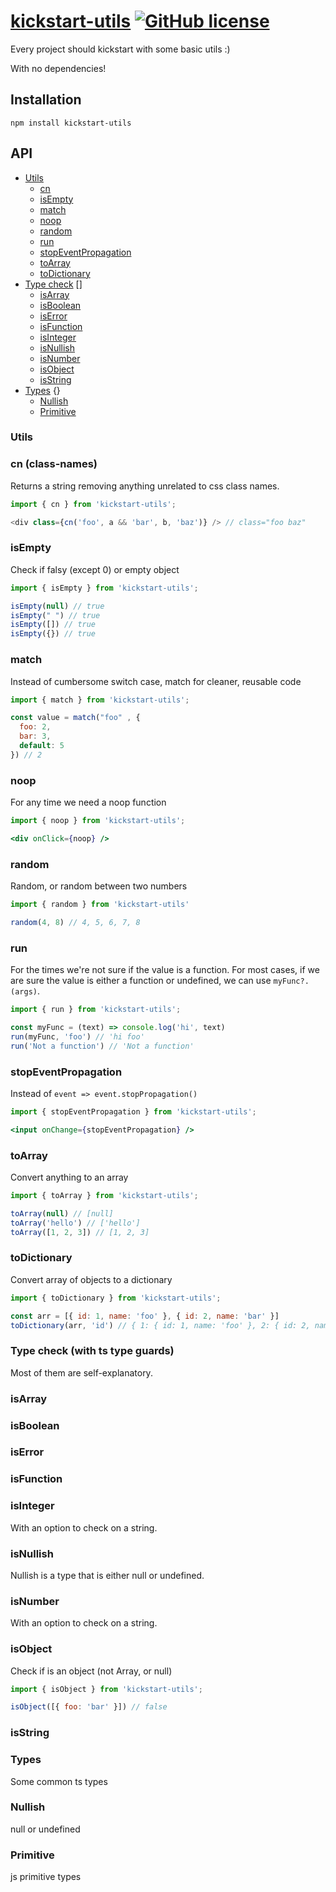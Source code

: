 # [kickstart-utils](https://www.npmjs.com/package/kickstart-utils) [![GitHub license](https://img.shields.io/badge/license-MIT-blue.svg)](https://github.com/chikalaka/kickstart-utils/blob/main/LICENSE)

Every project should kickstart with some basic utils :)

With no dependencies! 
## Installation
```shell
npm install kickstart-utils
```

## API

- [Utils](#utils)
    - [cn](#cn)
    - [isEmpty](#isEmpty)
    - [match](#match)
    - [noop](#noop)
    - [random](#random)
    - [run](#run)
    - [stopEventPropagation](#stopEventPropagation)
    - [toArray](#toArray)
    - [toDictionary](#toDictionary)
- [Type check](#type-check) []
    - [isArray](#isArray)
    - [isBoolean](#isBoolean)
    - [isError](#isError)
    - [isFunction](#isFunction)
    - [isInteger](#isInteger)
    - [isNullish](#isNullish)
    - [isNumber](#isNumber)
    - [isObject](#isObject)
    - [isString](#isString)
- [Types](#types) {}
    - [Nullish](#Nullish)
    - [Primitive](#Primitive)

### Utils

### cn (class-names)
Returns a string removing anything unrelated to css class names.
```typescript jsx
import { cn } from 'kickstart-utils';

<div class={cn('foo', a && 'bar', b, 'baz')} /> // class="foo baz" 
```

### isEmpty
Check if falsy (except 0) or empty object
```js
import { isEmpty } from 'kickstart-utils';

isEmpty(null) // true
isEmpty(" ") // true
isEmpty([]) // true
isEmpty({}) // true
```

### match
Instead of cumbersome switch case, match for cleaner, reusable code
```js
import { match } from 'kickstart-utils';

const value = match("foo" , {
  foo: 2,
  bar: 3,
  default: 5
}) // 2
```

### noop
For any time we need a noop function
```jsx
import { noop } from 'kickstart-utils';

<div onClick={noop} /> 
```

### random
Random, or random between two numbers
```js
import { random } from 'kickstart-utils'

random(4, 8) // 4, 5, 6, 7, 8
```

### run
For the times we're not sure if the value is a function.
For most cases, if we are sure the value is either a function or undefined, we can use `myFunc?.(args)`.
```js
import { run } from 'kickstart-utils';

const myFunc = (text) => console.log('hi', text)
run(myFunc, 'foo') // 'hi foo'
run('Not a function') // 'Not a function'
```

### stopEventPropagation
Instead of `event => event.stopPropagation()`
```jsx
import { stopEventPropagation } from 'kickstart-utils';

<input onChange={stopEventPropagation} />
```

### toArray
Convert anything to an array
```js
import { toArray } from 'kickstart-utils';

toArray(null) // [null]
toArray('hello') // ['hello']
toArray([1, 2, 3]) // [1, 2, 3]
```

### toDictionary
Convert array of objects to a dictionary
```js
import { toDictionary } from 'kickstart-utils';

const arr = [{ id: 1, name: 'foo' }, { id: 2, name: 'bar' }]
toDictionary(arr, 'id') // { 1: { id: 1, name: 'foo' }, 2: { id: 2, name: 'bar' } }
```

### Type check (with ts type guards)
Most of them are self-explanatory.
### isArray

### isBoolean

### isError

### isFunction

### isInteger
With an option to check on a string.

### isNullish
Nullish is a type that is either null or undefined.

### isNumber
With an option to check on a string.

### isObject
Check if is an object (not Array, or null)
```js
import { isObject } from 'kickstart-utils';

isObject([{ foo: 'bar' }]) // false
```

### isString

### Types
Some common ts types

### Nullish
null or undefined

### Primitive
js primitive types